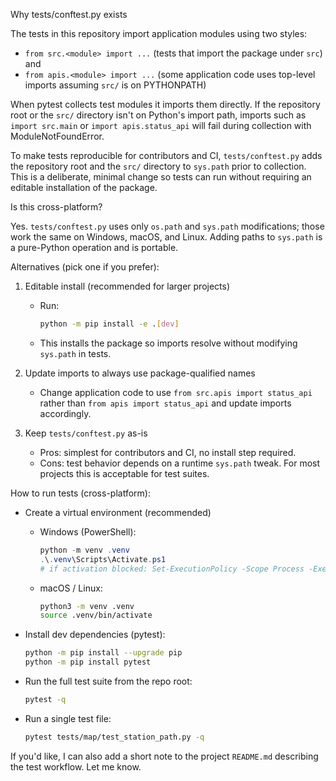 Why tests/conftest.py exists

The tests in this repository import application modules using two styles:

- `from src.<module> import ...` (tests that import the package under `src`) and
- `from apis.<module> import ...` (some application code uses top-level imports assuming `src/` is on PYTHONPATH)

When pytest collects test modules it imports them directly. If the repository root or the `src/` directory isn't on Python's import path, imports such as `import src.main` or `import apis.status_api` will fail during collection with ModuleNotFoundError.

To make tests reproducible for contributors and CI, `tests/conftest.py` adds the repository root and the `src/` directory to `sys.path` prior to collection. This is a deliberate, minimal change so tests can run without requiring an editable installation of the package.

Is this cross-platform?

Yes. `tests/conftest.py` uses only `os.path` and `sys.path` modifications; those work the same on Windows, macOS, and Linux. Adding paths to `sys.path` is a pure-Python operation and is portable.

Alternatives (pick one if you prefer):

1) Editable install (recommended for larger projects)
   - Run:
     ```bash
     python -m pip install -e .[dev]
     ```
   - This installs the package so imports resolve without modifying `sys.path` in tests.

2) Update imports to always use package-qualified names
   - Change application code to use `from src.apis import status_api` rather than `from apis import status_api` and update imports accordingly.

3) Keep `tests/conftest.py` as-is
   - Pros: simplest for contributors and CI, no install step required.
   - Cons: test behavior depends on a runtime `sys.path` tweak. For most projects this is acceptable for test suites.

How to run tests (cross-platform):

- Create a virtual environment (recommended)
  - Windows (PowerShell):
    ```powershell
    python -m venv .venv
    .\.venv\Scripts\Activate.ps1
    # if activation blocked: Set-ExecutionPolicy -Scope Process -ExecutionPolicy Bypass; .\.venv\Scripts\Activate.ps1
    ```
  - macOS / Linux:
    ```bash
    python3 -m venv .venv
    source .venv/bin/activate
    ```

- Install dev dependencies (pytest):
  ```bash
  python -m pip install --upgrade pip
  python -m pip install pytest
  ```

- Run the full test suite from the repo root:
  ```bash
  pytest -q
  ```

- Run a single test file:
  ```bash
  pytest tests/map/test_station_path.py -q
  ```

If you'd like, I can also add a short note to the project `README.md` describing the test workflow. Let me know.